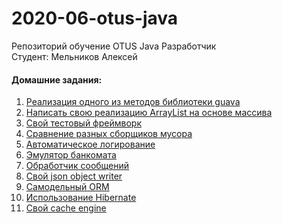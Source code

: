 # 2020-06-otus-java
Репозиторий обучение OTUS Java Разработчик<br/>
Студент: Мельников Алексей

#### Домашние задания:
1. [Реализация одного из методов библиотеки guava](https://github.com/MelnikovAlexey/2020-06-otus-java-melnikov/tree/master/hw01-gradle)
2. [Написать свою реализацию ArrayList на основе массива](https://github.com/MelnikovAlexey/2020-06-otus-java-melnikov/tree/master/hw02-gradle-generic)
3. [Свой тестовый фреймворк](https://github.com/MelnikovAlexey/2020-06-otus-java-melnikov/tree/master/hw03-annotation)
4. [Сравнение разных сборщиков мусора](https://github.com/MelnikovAlexey/2020-06-otus-java-melnikov/tree/master/hw04-gc)
5. [Автоматическое логирование](https://github.com/MelnikovAlexey/2020-06-otus-java-melnikov/tree/master/hw05-asm)
6. [Эмулятор банкомата](https://github.com/MelnikovAlexey/2020-06-otus-java-melnikov/tree/master/hw06-solid)
7. [Обработчик сообщений](https://github.com/MelnikovAlexey/2020-06-otus-java-melnikov/tree/master/hw07-pattern)
8. [Cвой json object writer](https://github.com/MelnikovAlexey/2020-06-otus-java-melnikov/tree/master/hw08-json)
9. [Самодельный ORM](https://github.com/MelnikovAlexey/2020-06-otus-java-melnikov/tree/master/hw09-jdbc)
10. [Использование Hibernate](https://github.com/MelnikovAlexey/2020-06-otus-java-melnikov/tree/master/hw10-hibernate)
11. [Свой cache engine](https://github.com/MelnikovAlexey/2020-06-otus-java-melnikov/tree/master/hw11-cache)
